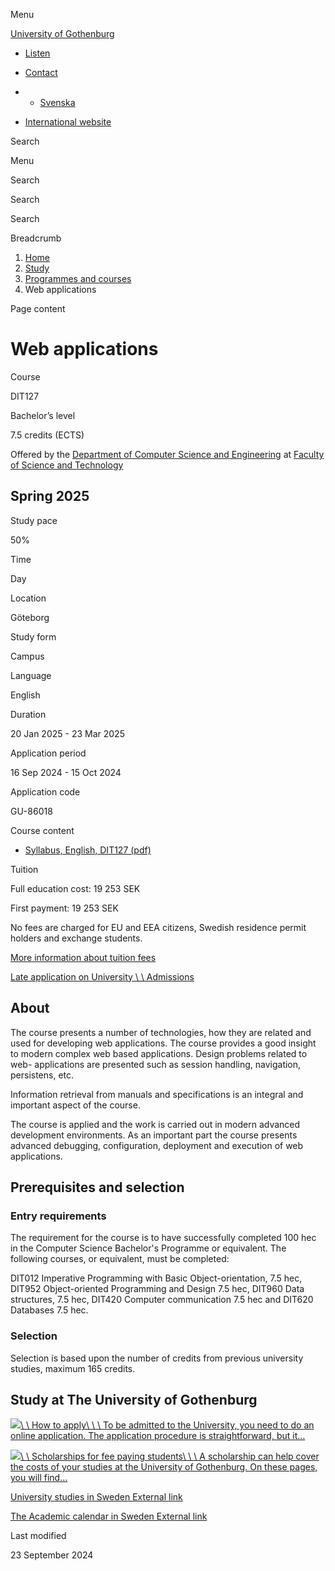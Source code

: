 Menu

[University of Gothenburg](/en)

- [Listen](//app-eu.readspeaker.com/cgi-bin/rsent?customerid=9467&lang=en_uk&readclass=region--content&url=https%3A%2F%2Fwww.gu.se%2Fen%2Fstudy-gothenburg%2Fweb-applications-dit127 "Listen with ReadSpeaker")

- [Contact](/en/contact)

- - [Svenska](/studera/hitta-utbildning/webapplikationer-dit127)
- [International website](/en/study-gothenburg/web-applications-dit127)

Search


Menu


Search


Search

Search

Breadcrumb

1. [Home](/en)
2. [Study](/en/study-in-gothenburg)
3. [Programmes and courses](/en/study-in-gothenburg/study-options)
4. Web applications


Page content

# Web applications

Course


DIT127


Bachelor’s level



7.5 credits (ECTS)



Offered by the
[Department of Computer Science and Engineering](https://www.gu.se/en/computer-science-engineering)
at
[Faculty of Science and Technology](https://www.gu.se/en/science-and-technology)

## Spring 2025

Study pace


50%

Time


Day

Location


Göteborg

Study form


Campus

Language


English

Duration


20 Jan 2025
\- 23 Mar 2025

Application period


16 Sep 2024
\- 15 Oct 2024

Application code


GU-86018

Course content


- [Syllabus, English, DIT127 (pdf)](https://kursplaner.gu.se/pdf/kurs/en/DIT127)


Tuition


Full education cost: 19 253 SEK

First payment: 19 253 SEK

No fees are charged for EU and EEA citizens, Swedish residence permit holders and exchange students.

[More information about tuition fees](https://www.gu.se/en/study-in-gothenburg/apply/tuition-fees)

[Late application on University \\
\\
Admissions](https://www.universityadmissions.se/intl/addtobasket?id=GU-86018&period=VT+2025)

## About

The course presents a number of technologies, how they are related and used for developing web applications. The course provides a good insight to modern complex web based applications. Design problems related to web- applications are presented such as session handling, navigation, persistens, etc.

Information retrieval from manuals and specifications is an integral and important aspect of the course.

The course is applied and the work is carried out in modern advanced development environments. As an important part the course presents advanced debugging, configuration, deployment and execution of web applications.

## Prerequisites and selection

### Entry requirements

The requirement for the course is to have successfully completed 100 hec in the Computer Science Bachelor's Programme or equivalent. The following courses, or equivalent, must be completed:

DIT012 Imperative Programming with Basic Object-orientation, 7.5 hec, DIT952 Object-oriented Programming and Design 7.5 hec, DIT960 Data structures, 7.5 hec, DIT420 Computer communication 7.5 hec and DIT620 Databases 7.5 hec.

### Selection

Selection is based upon the number of credits from previous university studies, maximum 165 credits.

## Study at The University of Gothenburg

[![](/sites/default/files/dynamic-image/dynamic_image_2188_218/public/2020-03/cytonn-photography-ZJEKICY5EXY-unsplash.jpg?media_id=2553&width=1904&height=208)\\
\\
How to apply\\
\\
\\
To be admitted to the University, you need to do an online application. The application procedure is straightforward, but it…](/en/study-in-gothenburg/apply)

[![](/sites/default/files/dynamic-image/dynamic_image_2188_218/public/2024-01/GU-7.jpg?media_id=95188&width=1904&height=208)\\
\\
Scholarships for fee paying students\\
\\
\\
A scholarship can help cover the costs of your studies at the University of Gothenburg. On these pages, you will find…](/en/study-in-gothenburg/apply/scholarships-for-fee-paying-students)

[University studies in Sweden External link](https://www.gu.se/en/study-in-gothenburg/before-you-arrive/university-studies-in-sweden "External link")

[The Academic calendar in Sweden External link](https://www.gu.se/en/study-in-gothenburg/when-you-are-here/academic-calendar "External link")

Last modified


23 September 2024